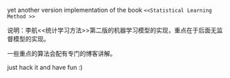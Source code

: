 yet another version implementation of the book `<<Statistical Learning Method >> `

说明：李航<<统计学习方法>>第二版的机器学习模型的实现，重点在于后面无监督模型的实现。

一些重点的算法会配有专门的博客讲解。

just hack it and have fun :)